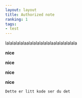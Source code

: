 ```yaml
---
layout: layout
title: Authorized note
ranking: 1
tags:
- test
---
```

lalalalalalaalalalalalalalaalalalalalala



**nice**



**nice**

**nice**

**nice**



`Dette er litt kode ser du det`
